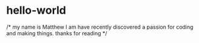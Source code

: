 # hello-world
/* my name is Matthew
I am have recently discovered a passion for coding and making things.
thanks for reading
*/

